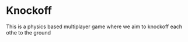 # Knockoff
 This is a physics based multiplayer game where we aim to knockoff each othe to the ground

